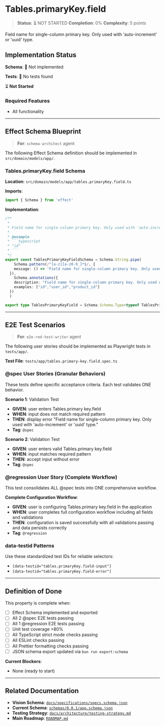 # Tables.primaryKey.field

> **Status**: ⏳ NOT STARTED
> **Completion**: 0%
> **Complexity**: 5 points

Field name for single-column primary key. Only used with 'auto-increment' or 'uuid' type.

## Implementation Status

**Schema**: 🔴 Not implemented

**Tests**: 🔴 No tests found

⏳ **Not Started**

### Required Features

- All functionality

---

## Effect Schema Blueprint

> **For**: `schema-architect` agent

The following Effect Schema definition should be implemented in `src/domain/models/app/`.

### Tables.primaryKey.field Schema

**Location**: `src/domain/models/app/tables.primaryKey.field.ts`

**Imports**:

```typescript
import { Schema } from 'effect'
```

**Implementation**:

````typescript
/**
 *
 * Field name for single-column primary key. Only used with 'auto-increment' or 'uuid' type.
 *
 * @example
 * ```typescript
 * "id"
 * ```
 */
export const TablesPrimaryKeyFieldSchema = Schema.String.pipe(
    Schema.pattern(/^[a-z][a-z0-9_]*$/, {
    message: () => 'Field name for single-column primary key. Only used with 'auto-increment' or 'uuid' type.'
  }),
    Schema.annotations({
    description: "Field name for single-column primary key. Only used with 'auto-increment' or 'uuid' type.",
    examples: ["id","user_id","product_id"]
  })
  )

export type TablesPrimaryKeyField = Schema.Schema.Type<typeof TablesPrimaryKeyFieldSchema>
````

---

## E2E Test Scenarios

> **For**: `e2e-red-test-writer` agent

The following user stories should be implemented as Playwright tests in `tests/app/`.

**Test File**: `tests/app/tables.primary-key.field.spec.ts`

### @spec User Stories (Granular Behaviors)

These tests define specific acceptance criteria. Each test validates ONE behavior.

**Scenario 1**: Validation Test

- **GIVEN**: user enters Tables.primary key.field
- **WHEN**: input does not match required pattern
- **THEN**: display error "Field name for single-column primary key. Only used with 'auto-increment' or 'uuid' type."
- **Tag**: `@spec`

**Scenario 2**: Validation Test

- **GIVEN**: user enters valid Tables.primary key.field
- **WHEN**: input matches required pattern
- **THEN**: accept input without error
- **Tag**: `@spec`

### @regression User Story (Complete Workflow)

This test consolidates ALL @spec tests into ONE comprehensive workflow.

**Complete Configuration Workflow**:

- **GIVEN**: user is configuring Tables.primary key.field in the application
- **WHEN**: user completes full configuration workflow including all fields and validations
- **THEN**: configuration is saved successfully with all validations passing and data persists correctly
- **Tag**: `@regression`

### data-testid Patterns

Use these standardized test IDs for reliable selectors:

- `[data-testid="tables.primaryKey.field-input"]`
- `[data-testid="tables.primaryKey.field-error"]`

---

## Definition of Done

This property is complete when:

- [ ] Effect Schema implemented and exported
- [ ] All 2 @spec E2E tests passing
- [ ] All 1 @regression E2E tests passing
- [ ] Unit test coverage >80%
- [ ] All TypeScript strict mode checks passing
- [ ] All ESLint checks passing
- [ ] All Prettier formatting checks passing
- [ ] JSON schema export updated via `bun run export:schema`

**Current Blockers**:

- None (ready to start)

---

## Related Documentation

- **Vision Schema**: [`docs/specifications/specs.schema.json`](../specs.schema.json)
- **Current Schema**: [`schemas/0.0.1/app.schema.json`](../../schemas/0.0.1/app.schema.json)
- **Testing Strategy**: [`docs/architecture/testing-strategy.md`](../../architecture/testing-strategy.md)
- **Main Roadmap**: [`ROADMAP.md`](../../../ROADMAP.md)
